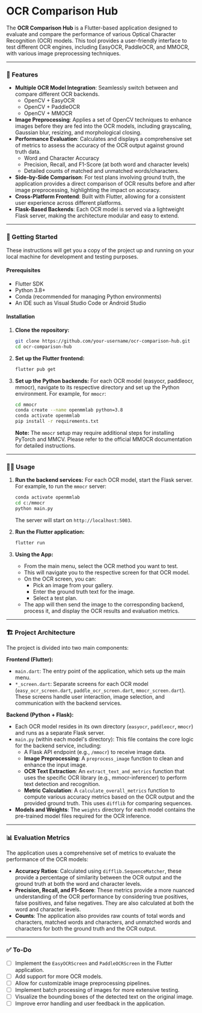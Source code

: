 # OCR Comparison Hub

The **OCR Comparison Hub** is a Flutter-based application designed to evaluate and compare the performance of various Optical Character Recognition (OCR) models. This tool provides a user-friendly interface to test different OCR engines, including EasyOCR, PaddleOCR, and MMOCR, with various image preprocessing techniques.

---

### 🌟 Features

*   **Multiple OCR Model Integration**: Seamlessly switch between and compare different OCR backends.
    *   OpenCV + EasyOCR
    *   OpenCV + PaddleOCR
    *   OpenCV + MMOCR
*   **Image Preprocessing**: Applies a set of OpenCV techniques to enhance images before they are fed into the OCR models, including grayscaling, Gaussian blur, resizing, and morphological closing.
*   **Performance Evaluation**: Calculates and displays a comprehensive set of metrics to assess the accuracy of the OCR output against ground truth data.
    *   Word and Character Accuracy
    *   Precision, Recall, and F1-Score (at both word and character levels)
    *   Detailed counts of matched and unmatched words/characters.
*   **Side-by-Side Comparison**: For test plans involving ground truth, the application provides a direct comparison of OCR results before and after image preprocessing, highlighting the impact on accuracy.
*   **Cross-Platform Frontend**: Built with Flutter, allowing for a consistent user experience across different platforms.
*   **Flask-Based Backends**: Each OCR model is served via a lightweight Flask server, making the architecture modular and easy to extend.

---

### 🚀 Getting Started

These instructions will get you a copy of the project up and running on your local machine for development and testing purposes.

#### Prerequisites

*   Flutter SDK
*   Python 3.8+
*   Conda (recommended for managing Python environments)
*   An IDE such as Visual Studio Code or Android Studio

#### Installation

1.  **Clone the repository:**
    ```bash
    git clone https://github.com/your-username/ocr-comparison-hub.git
    cd ocr-comparison-hub
    ```

2.  **Set up the Flutter frontend:**
    ```bash
    flutter pub get
    ```

3.  **Set up the Python backends:**
    For each OCR model (easyocr, paddleocr, mmocr), navigate to its respective directory and set up the Python environment. For example, for `mmocr`:
    ```bash
    cd mmocr
    conda create --name openmmlab python=3.8
    conda activate openmmlab
    pip install -r requirements.txt
    ```
    **Note:** The `mmocr` setup may require additional steps for installing PyTorch and MMCV. Please refer to the official MMOCR documentation for detailed instructions.

---

### 🏃‍♀️ Usage

1.  **Run the backend services:**
    For each OCR model, start the Flask server. For example, to run the `mmocr` server:
    ```bash
    conda activate openmmlab
    cd c:/mmocr
    python main.py
    ```
    The server will start on `http://localhost:5003`.

2.  **Run the Flutter application:**
    ```bash
    flutter run
    ```

3.  **Using the App:**
    *   From the main menu, select the OCR method you want to test.
    *   This will navigate you to the respective screen for that OCR model.
    *   On the OCR screen, you can:
        *   Pick an image from your gallery.
        *   Enter the ground truth text for the image.
        *   Select a test plan.
    *   The app will then send the image to the corresponding backend, process it, and display the OCR results and evaluation metrics.

---

### 🏗️ Project Architecture

The project is divided into two main components:

**Frontend (Flutter):**

*   `main.dart`: The entry point of the application, which sets up the main menu.
*   `*_screen.dart`: Separate screens for each OCR model (`easy_ocr_screen.dart`, `paddle_ocr_screen.dart`, `mmocr_screen.dart`). These screens handle user interaction, image selection, and communication with the backend services.

**Backend (Python + Flask):**

*   Each OCR model resides in its own directory (`easyocr`, `paddleocr`, `mmocr`) and runs as a separate Flask server.
*   `main.py` (within each model's directory): This file contains the core logic for the backend service, including:
    *   A Flask API endpoint (e.g., `/mmocr`) to receive image data.
    *   **Image Preprocessing**: A `preprocess_image` function to clean and enhance the input image.
    *   **OCR Text Extraction**: An `extract_text_and_metrics` function that uses the specific OCR library (e.g., mmocr-inferencer) to perform text detection and recognition.
    *   **Metric Calculation**: A `calculate_overall_metrics` function to compute various accuracy metrics based on the OCR output and the provided ground truth. This uses `difflib` for comparing sequences.
*   **Models and Weights**: The `weights` directory for each model contains the pre-trained model files required for the OCR inference.

---

### 📊 Evaluation Metrics

The application uses a comprehensive set of metrics to evaluate the performance of the OCR models:

*   **Accuracy Ratios**: Calculated using `difflib.SequenceMatcher`, these provide a percentage of similarity between the OCR output and the ground truth at both the word and character levels.
*   **Precision, Recall, and F1-Score**: These metrics provide a more nuanced understanding of the OCR performance by considering true positives, false positives, and false negatives. They are also calculated at both the word and character levels.
*   **Counts**: The application also provides raw counts of total words and characters, matched words and characters, and unmatched words and characters for both the ground truth and the OCR output.

---

### ✅ To-Do

- [ ] Implement the `EasyOCRScreen` and `PaddleOCRScreen` in the Flutter application.
- [ ] Add support for more OCR models.
- [ ] Allow for customizable image preprocessing pipelines.
- [ ] Implement batch processing of images for more extensive testing.
- [ ] Visualize the bounding boxes of the detected text on the original image.
- [ ] Improve error handling and user feedback in the application.
